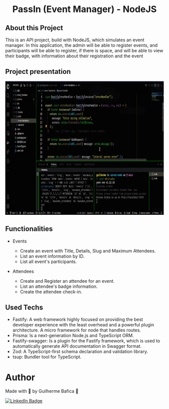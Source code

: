 <h1 align="center">PassIn (Event Manager) - NodeJS</h1>

## About this Project

This is an API project, build with NodeJS, which simulates an event manager. In this application, the admin will be able to register events, and participants will be able to register, if there is space, and will be able to view their badge, with information about their registration and the event

## Project presentation

<img
  alt="Pass In"
  title="Pass In' presentation gif"
  src="./src/assets/presentationGif.gif"
  height="425"
/>

## Functionalities

- Events

  - Create an event with Title, Details, Slug and Maximum Attendees.
  - List an event information by ID.
  - List all event's participants.

- Attendees
  - Create and Register an attendee for an event.
  - List an attendee's badge information.
  - Create the attendee check-in.

## Used Techs

- Fastify: A web framework highly focused on providing the best developer experience with the least overhead and a powerful plugin architecture. A micro framework for node that handles routes.
- Prisma: Is a next-generation Node.js and TypeScript ORM.
- Fastify-swagger: Is a plugin for the Fastify framework, which is used to automatically generate API documentation in Swagger format.
- Zod: A TypeScript-first schema declaration and validation library.
- tsup: Bundler tool for TypeScript.

# Author

Made with 💚 by Guilherme Bafica 👋

[![LinkedIn Badge](https://img.shields.io/badge/-GuilhermeBafica-blue?style=flat-square&logo=Linkedin&logoColor=white&link=https://www.linkedin.com/in/guilhermebafica/)](https://www.linkedin.com/in/guilhermebafica/)
